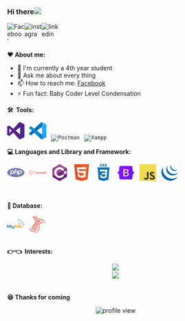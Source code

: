 ### Hi there<img src="https://media.giphy.com/media/hvRJCLFzcasrR4ia7z/giphy.gif" width="25">
<a href="https://www.facebook.com/NhatNam265/">
  <img align="left" alt="Facebook" width="40" height="40" src="https://media.giphy.com/media/Q5i0sbSNRKdDMs4L4p/giphy.gif" />
</a>
<a href="https://www.instagram.com/namsuxi/">
  <img align="left" alt="instagram" width="40" height="40" src="https://media.giphy.com/media/QZOxRp5tZTemNQzpgc/giphy.gif" />
</a>
<a href="https://www.linkedin.com/in/mainhatnam/">
  <img align="left" alt="linkedin" width="40" height="40" src="https://media.giphy.com/media/HQTYdpx1yhxWpugAi2/giphy.gif" />
</a>
<br/>
<br/>
<br/>
  
**:heart:&nbsp;About me:**
- 🔭 I'm currently a 4th year student
- 💬 Ask me about every thing
- 📫 How to reach me: <a href="https://www.facebook.com/Nam.MaiNhatNam/">Facebook</a>
- ⚡ Fun fact: Baby Coder Level Condensation 

**🛠 &nbsp;Tools:**

 <code><img src="https://github.com/devicons/devicon/blob/master/icons/visualstudio/visualstudio-plain.svg" title="visual studio" alt="visual studio" width="40" height="40"/>&nbsp;</code>
 <code><img src="https://github.com/devicons/devicon/blob/master/icons/vscode/vscode-original.svg" title="vscode" alt="vscode" width="40" height="40"/>&nbsp;</code>
 <code><img src="https://www.vectorlogo.zone/logos/getpostman/getpostman-icon.svg" title="Postman"  alt="Postman" width="40" height="40"/>&nbsp;</code>
 <code><img src="https://cdnjs.cloudflare.com/ajax/libs/simple-icons/3.2.0/xampp.svg" title="Xampp"  alt="Xampp" width="40" height="40"/>&nbsp;</code>
<br/>

**:computer:&nbsp;Languages and Library and Framework:**  
<div>
  
 <code><img src="https://github.com/devicons/devicon/blob/master/icons/php/php-plain.svg" title="php" alt="php" width="40" height="40"/>&nbsp;</code>
 <code><img src="https://github.com/devicons/devicon/blob/master/icons/laravel/laravel-original-wordmark.svg" title="laravel" alt="laravel" width="40" height="40"/>&nbsp;</code>
 <code><img src="https://github.com/devicons/devicon/blob/master/icons/csharp/csharp-original.svg" title="csharp" alt="csharp" width="40" height="40"/>&nbsp;</code>
 <code><img src="https://github.com/devicons/devicon/blob/master/icons/html5/html5-original.svg" title="HTML5" alt="HTML" width="40" height="40"/>&nbsp;</code>
 <code><img src="https://github.com/devicons/devicon/blob/master/icons/css3/css3-plain-wordmark.svg"  title="CSS3" alt="CSS" width="40" height="40"/>&nbsp;</code>
 <code><img src="https://github.com/devicons/devicon/blob/master/icons/bootstrap/bootstrap-original.svg" title="bootstrap" alt="bootstrap" width="40" height="40"/>&nbsp;</code>
 <code><img src="https://github.com/devicons/devicon/blob/master/icons/javascript/javascript-original.svg" title="JavaScript" alt="JavaScript" width="40" height="40"/>&nbsp;</code>
 <code><img src="https://github.com/devicons/devicon/blob/master/icons/jquery/jquery-original.svg" title="jquery" alt="jquery" width="40" height="40"/>&nbsp;</code>
</div>
<br/>

**:office:&nbsp;Database:**
<div>
 <code><img src="https://github.com/devicons/devicon/blob/master/icons/mysql/mysql-original-wordmark.svg" title="MySQL"  alt="MySQL" width="40" height="40"/>&nbsp;</code>
 <code><img src="https://github.com/devicons/devicon/blob/master/icons/microsoftsqlserver/microsoftsqlserver-plain.svg" title="microsoftsqlserver" alt="microsoftsqlserver" width="40" height="40"/>&nbsp;</code>
</div>
<br/>

**:point_right::point_left: &nbsp;Interests:**
<div align="center">
  <div>
    <img src="https://media.giphy.com/media/uxebmaHfjsuCA/giphy.gif">
  </div>
  <div>
    <img src="https://media.giphy.com/media/RQ2TvSVgqyKKmKJSXn/giphy.gif">
  </div>
</div>
<br/>

**:satisfied:&nbsp;Thanks for coming**
<p align="center"><img src="https://komarev.com/ghpvc/?username=mainhatnam&style=flat-square&color=blueviolet" alt="profile view"></p>
